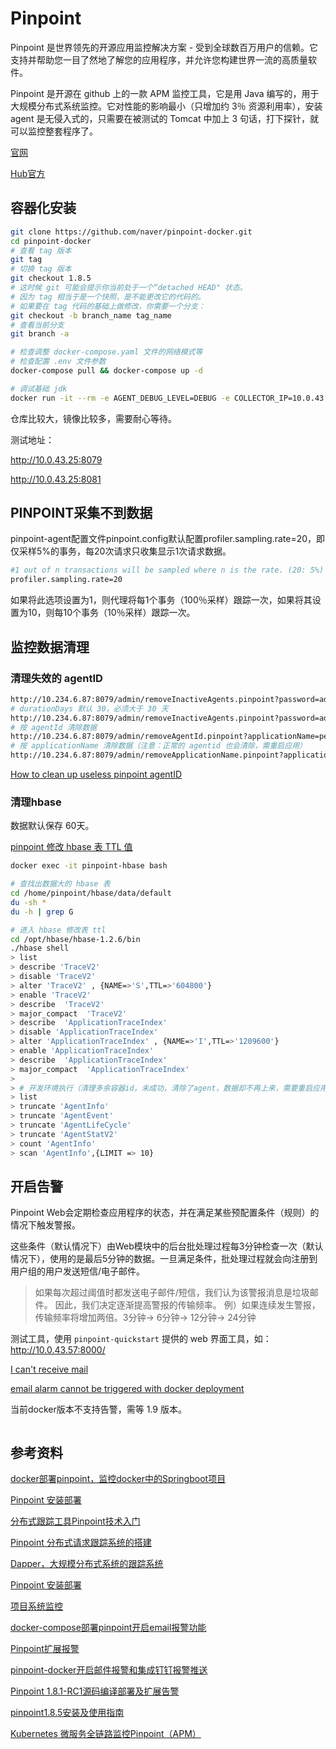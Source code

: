 # Pinpoint

Pinpoint 是世界领先的开源应用监控解决方案 - 受到全球数百万用户的信赖。它支持并帮助您一目了然地了解您的应用程序，并允许您构建世界一流的高质量软件。

Pinpoint 是开源在 github 上的一款 APM 监控工具，它是用 Java 编写的，用于大规模分布式系统监控。它对性能的影响最小（只增加约 3％ 资源利用率），安装 agent 是无侵入式的，只需要在被测试的 Tomcat 中加上 3 句话，打下探针，就可以监控整套程序了。

[官网](https://github.com/naver/pinpoint-docker)

[Hub官方](https://hub.docker.com/u/pinpointdocker/)

## 容器化安装

```sh
git clone https://github.com/naver/pinpoint-docker.git
cd pinpoint-docker
# 查看 tag 版本
git tag
# 切换 tag 版本
git checkout 1.8.5
# 这时候 git 可能会提示你当前处于一个“detached HEAD" 状态。
# 因为 tag 相当于是一个快照，是不能更改它的代码的。
# 如果要在 tag 代码的基础上做修改，你需要一个分支： 
git checkout -b branch_name tag_name
# 查看当前分支
git branch -a

# 检查调整 docker-compose.yaml 文件的网络模式等
# 检查配置 .env 文件参数
docker-compose pull && docker-compose up -d

# 调试基础 jdk
docker run -it --rm -e AGENT_DEBUG_LEVEL=DEBUG -e COLLECTOR_IP=10.0.43.25 hub.wonhigh.cn/basic/alpine-java:8_jdk_pinpoint_agent bash
```

仓库比较大，镜像比较多，需要耐心等待。

测试地址：

http://10.0.43.25:8079

http://10.0.43.25:8081

## PINPOINT采集不到数据

pinpoint-agent配置文件pinpoint.config默认配置profiler.sampling.rate=20，即仅采样5%的事务，每20次请求只收集显示1次请求数据。

```sh
#1 out of n transactions will be sampled where n is the rate. (20: 5%)
profiler.sampling.rate=20
```

如果将此选项设置为1，则代理将每1个事务（100％采样）跟踪一次，如果将其设置为10，则每10个事务（10％采样）跟踪一次。

## 监控数据清理

### 清理失效的 agentID

```sh
http://10.234.6.87:8079/admin/removeInactiveAgents.pinpoint?password=admin
# durationDays 默认 30，必须大于 30 天
http://10.234.6.87:8079/admin/removeInactiveAgents.pinpoint?password=admin&durationDays=30
# 按 agentId 清除数据
http://10.234.6.87:8079/admin/removeAgentId.pinpoint?applicationName=petrel-priv-api&agentId=0e9bdf1e7818&password=admin
# 按 applicationName 清除数据（注意：正常的 agentid 也会清除，需重启应用）
http://10.234.6.87:8079/admin/removeApplicationName.pinpoint?applicationName=petrel-priv-api&password=admin
```

[How to clean up useless pinpoint agentID](https://github.com/naver/pinpoint/issues/6064)

### 清理hbase

数据默认保存 60天。

[pinpoint 修改 hbase 表 TTL 值](https://cloud.tencent.com/developer/article/1423933)

```sh
docker exec -it pinpoint-hbase bash

# 查找出数据大的 hbase 表
cd /home/pinpoint/hbase/data/default
du -sh *
du -h | grep G

# 进入 hbase 修改表 ttl
cd /opt/hbase/hbase-1.2.6/bin
./hbase shell
> list
> describe 'TraceV2'
> disable 'TraceV2'
> alter 'TraceV2' , {NAME=>'S',TTL=>'604800'}
> enable 'TraceV2'
> describe  'TraceV2'
> major_compact  'TraceV2'
> describe  'ApplicationTraceIndex'
> disable 'ApplicationTraceIndex'
> alter 'ApplicationTraceIndex' , {NAME=>'I',TTL=>'1209600'}
> enable 'ApplicationTraceIndex'
> describe  'ApplicationTraceIndex'
> major_compact  'ApplicationTraceIndex'
> 
> # 开发环境执行（清理多余容器id，未成功，清除了agent，数据却不再上来，需要重启应用，不可取）
> list
> truncate 'AgentInfo'
> truncate 'AgentEvent'
> truncate 'AgentLifeCycle'
> truncate 'AgentStatV2'
> count 'AgentInfo'
> scan 'AgentInfo',{LIMIT => 10}
```

## 开启告警

Pinpoint Web会定期检查应用程序的状态，并在满足某些预配置条件（规则）的情况下触发警报。

这些条件（默认情况下）由Web模块中的后台批处理过程每3分钟检查一次（默认情况下），使用的是最后5分钟的数据。一旦满足条件，批处理过程就会向注册到用户组的用户发送短信/电子邮件。

> 如果每次超过阈值时都发送电子邮件/短信，我们认为该警报消息是垃圾邮件。
因此，我们决定逐渐提高警报的传输频率。
例）如果连续发生警报，​​传输频率将增加两倍。3分钟-> 6分钟-> 12分钟-> 24分钟

测试工具，使用 `pinpoint-quickstart` 提供的 web 界面工具，如：http://10.0.43.57:8000/

[I can't receive mail ](https://github.com/naver/pinpoint-docker/issues/18)

[email alarm cannot be triggered with docker deployment](https://github.com/naver/pinpoint/issues/6082)

当前docker版本不支持告警，需等 1.9 版本。

```sh

```

## 参考资料

[docker部署pinpoint，监控docker中的Springboot项目](https://blog.csdn.net/tianyaleixiaowu/article/details/78727050)

[Pinpoint 安装部署](https://www.cnblogs.com/yyhh/p/6106472.html)

[分布式跟踪工具Pinpoint技术入门](https://blog.csdn.net/heyeqingquan/article/details/74456591)

[Pinpoint 分布式请求跟踪系统的搭建](https://segmentfault.com/a/1190000011290541)

[Dapper，大规模分布式系统的跟踪系统](http://bigbully.github.io/Dapper-translation/)

[Pinpoint 安装部署](https://www.cnblogs.com/yyhh/p/6106472.html)

[项目系统监控](https://my.oschina.net/u/3084514/blog/1624907)

[docker-compose部署pinpoint开启email报警功能](https://cloud.tencent.com/developer/article/1423177)

[Pinpoint扩展报警](https://blog.csdn.net/xvshu/article/details/79814549)

[pinpoint-docker开启邮件报警和集成钉钉报警推送](https://juejin.im/post/5ca4ac7d51882543b81adf47)

[Pinpoint 1.8.1-RC1源码编译部署及扩展告警](https://www.gaoyaqiu.com/post/pinpoint/pinpoint-source-compile-alarm/)

[pinpoint1.8.5安装及使用指南](https://www.cnblogs.com/luozhiyun/p/11664534.html)

[Kubernetes 微服务全链路监控Pinpoint（APM）](https://www.liuyalei.top/1692.html)
